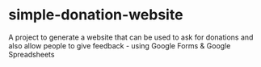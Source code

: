 # simple-donation-website
A project to generate a website that can be used to ask for donations and also allow people to give feedback - using Google Forms &amp; Google Spreadsheets
